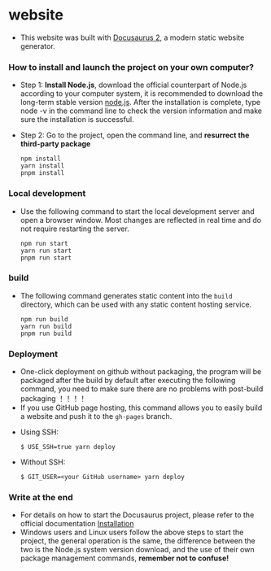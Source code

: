 # website
- This website was built with [Docusaurus 2](https://docusaurus.io/), a modern static website generator.



### How to install and launch the project on your own computer?
- Step 1: **Install Node.js**, download the official counterpart of Node.js according to your computer system, it is recommended to download the long-term stable version [node.js](https://nodejs.org/en/download). After the installation is complete, type node -v in the command line to check the version information and make sure the installation is successful.

- Step 2: Go to the project, open the command line, and  **resurrect the third-party package**

    ```
    npm install
    yarn install
    pnpm install
    ```


### Local development

- Use the following command to start the local development server and open a browser window. Most changes are reflected in real time and do not require restarting the server.

    ```
    npm run start
    yarn run start
    pnpm run start
    ```


### build

- The following command generates static content into the ``build`` directory, which can be used with any static content hosting service.

    ```
    npm run build
    yarn run build
    pnpm run build
    ```


### Deployment

- One-click deployment on github without packaging, the program will be packaged after the build by default after executing the following command, you need to make sure there are no problems with post-build packaging ！！！！
- If you use GitHub page hosting, this command allows you to easily build a website and push it to the `gh-pages` branch.


* Using SSH:
    ```
    $ USE_SSH=true yarn deploy
    ```

* Without SSH:
    ```
    $ GIT_USER=<your GitHub username> yarn deploy
    ```

### Write at the end
- For details on how to start the Docusaurus project, please refer to the official documentation [Installation](https://docusaurus.io/docs/installation)
- Windows users and Linux users follow the above steps to start the project, the general operation is the same, the difference between the two is the Node.js system version download, and the use of their own package management commands, **remember not to confuse!**

